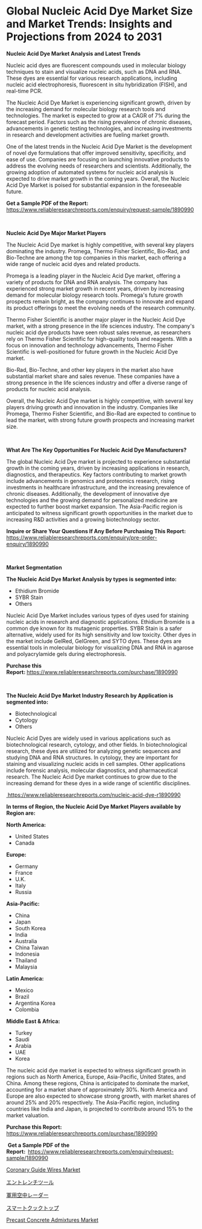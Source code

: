 <p><h1>Global Nucleic Acid Dye Market Size and Market Trends: Insights and Projections from 2024 to 2031</h1></p><p><strong>Nucleic Acid Dye Market Analysis and Latest Trends</strong></p>
<p><p>Nucleic acid dyes are fluorescent compounds used in molecular biology techniques to stain and visualize nucleic acids, such as DNA and RNA. These dyes are essential for various research applications, including nucleic acid electrophoresis, fluorescent in situ hybridization (FISH), and real-time PCR.</p><p>The Nucleic Acid Dye Market is experiencing significant growth, driven by the increasing demand for molecular biology research tools and technologies. The market is expected to grow at a CAGR of 7% during the forecast period. Factors such as the rising prevalence of chronic diseases, advancements in genetic testing technologies, and increasing investments in research and development activities are fueling market growth.</p><p>One of the latest trends in the Nucleic Acid Dye Market is the development of novel dye formulations that offer improved sensitivity, specificity, and ease of use. Companies are focusing on launching innovative products to address the evolving needs of researchers and scientists. Additionally, the growing adoption of automated systems for nucleic acid analysis is expected to drive market growth in the coming years. Overall, the Nucleic Acid Dye Market is poised for substantial expansion in the foreseeable future.</p></p>
<p><strong>Get a Sample PDF of the Report:&nbsp;</strong> <a href="https://www.reliableresearchreports.com/enquiry/request-sample/1890990">https://www.reliableresearchreports.com/enquiry/request-sample/1890990</a></p>
<p>&nbsp;</p>
<p><strong>Nucleic Acid Dye Major Market Players</strong></p>
<p><p>The Nucleic Acid Dye market is highly competitive, with several key players dominating the industry. Promega, Thermo Fisher Scientific, Bio-Rad, and Bio-Techne are among the top companies in this market, each offering a wide range of nucleic acid dyes and related products.</p><p>Promega is a leading player in the Nucleic Acid Dye market, offering a variety of products for DNA and RNA analysis. The company has experienced strong market growth in recent years, driven by increasing demand for molecular biology research tools. Promega's future growth prospects remain bright, as the company continues to innovate and expand its product offerings to meet the evolving needs of the research community.</p><p>Thermo Fisher Scientific is another major player in the Nucleic Acid Dye market, with a strong presence in the life sciences industry. The company's nucleic acid dye products have seen robust sales revenue, as researchers rely on Thermo Fisher Scientific for high-quality tools and reagents. With a focus on innovation and technology advancements, Thermo Fisher Scientific is well-positioned for future growth in the Nucleic Acid Dye market.</p><p>Bio-Rad, Bio-Techne, and other key players in the market also have substantial market share and sales revenue. These companies have a strong presence in the life sciences industry and offer a diverse range of products for nucleic acid analysis.</p><p>Overall, the Nucleic Acid Dye market is highly competitive, with several key players driving growth and innovation in the industry. Companies like Promega, Thermo Fisher Scientific, and Bio-Rad are expected to continue to lead the market, with strong future growth prospects and increasing market size.</p></p>
<p>&nbsp;</p>
<p><strong>What Are The Key Opportunities For Nucleic Acid Dye Manufacturers?</strong></p>
<p><p>The global Nucleic Acid Dye market is projected to experience substantial growth in the coming years, driven by increasing applications in research, diagnostics, and therapeutics. Key factors contributing to market growth include advancements in genomics and proteomics research, rising investments in healthcare infrastructure, and the increasing prevalence of chronic diseases. Additionally, the development of innovative dye technologies and the growing demand for personalized medicine are expected to further boost market expansion. The Asia-Pacific region is anticipated to witness significant growth opportunities in the market due to increasing R&D activities and a growing biotechnology sector.</p></p>
<p><strong>Inquire or Share Your Questions If Any Before Purchasing This Report:</strong> <a href="https://www.reliableresearchreports.com/enquiry/pre-order-enquiry/1890990">https://www.reliableresearchreports.com/enquiry/pre-order-enquiry/1890990</a></p>
<p>&nbsp;</p>
<p><strong>Market Segmentation</strong></p>
<p><strong>The Nucleic Acid Dye Market Analysis by types is segmented into:</strong></p>
<p><ul><li>Ethidium Bromide</li><li>SYBR Stain</li><li>Others</li></ul></p>
<p><p>Nucleic Acid Dye Market includes various types of dyes used for staining nucleic acids in research and diagnostic applications. Ethidium Bromide is a common dye known for its mutagenic properties. SYBR Stain is a safer alternative, widely used for its high sensitivity and low toxicity. Other dyes in the market include GelRed, GelGreen, and SYTO dyes. These dyes are essential tools in molecular biology for visualizing DNA and RNA in agarose and polyacrylamide gels during electrophoresis.</p></p>
<p><strong>Purchase this Report:&nbsp;</strong><a href="https://www.reliableresearchreports.com/purchase/1890990">https://www.reliableresearchreports.com/purchase/1890990</a></p>
<p>&nbsp;</p>
<p><strong>The Nucleic Acid Dye Market Industry Research by Application is segmented into:</strong></p>
<p><ul><li>Biotechnological</li><li>Cytology</li><li>Others</li></ul></p>
<p><p>Nucleic Acid Dyes are widely used in various applications such as biotechnological research, cytology, and other fields. In biotechnological research, these dyes are utilized for analyzing genetic sequences and studying DNA and RNA structures. In cytology, they are important for staining and visualizing nucleic acids in cell samples. Other applications include forensic analysis, molecular diagnostics, and pharmaceutical research. The Nucleic Acid Dye market continues to grow due to the increasing demand for these dyes in a wide range of scientific disciplines.</p></p>
<p><a href="https://www.reliableresearchreports.com/nucleic-acid-dye-r1890990">&nbsp;https://www.reliableresearchreports.com/nucleic-acid-dye-r1890990</a></p>
<p><strong>In terms of Region, the Nucleic Acid Dye Market Players available by Region are:</strong></p>
<p>
    <p> <strong> North America: </strong>
        <ul>
            <li>United States</li>
            <li>Canada</li>
        </ul>
        </p> 
    <p> <strong> Europe: </strong>
        <ul>
            <li>Germany</li>
            <li>France</li>
            <li>U.K.</li>
            <li>Italy</li>
            <li>Russia</li>
        </ul>
        </p> 
    <p> <strong> Asia-Pacific: </strong>
        <ul>
            <li>China</li>
            <li>Japan</li>
            <li>South Korea</li>
            <li>India</li>
            <li>Australia</li>
            <li>China Taiwan</li>
            <li>Indonesia</li>
            <li>Thailand</li>
            <li>Malaysia</li>
        </ul>
        </p> 
    <p> <strong> Latin America: </strong>
        <ul>
            <li>Mexico</li>
            <li>Brazil</li>
            <li>Argentina Korea</li>
            <li>Colombia</li>
        </ul>
        </p> 
    <p> <strong> Middle East & Africa: </strong>
        <ul>
            <li>Turkey</li>
            <li>Saudi</li>
            <li>Arabia</li>
            <li>UAE</li>
            <li>Korea</li>
        </ul>
    </p>
    </p>
<p><p>The nucleic acid dye market is expected to witness significant growth in regions such as North America, Europe, Asia-Pacific, United States, and China. Among these regions, China is anticipated to dominate the market, accounting for a market share of approximately 30%. North America and Europe are also expected to showcase strong growth, with market shares of around 25% and 20% respectively. The Asia-Pacific region, including countries like India and Japan, is projected to contribute around 15% to the market valuation.</p></p>
<p><strong>Purchase this Report: </strong><a href="https://www.reliableresearchreports.com/purchase/1890990">https://www.reliableresearchreports.com/purchase/1890990</a></p>
<p>&nbsp;<strong>Get a Sample PDF of the Report:&nbsp;&nbsp;</strong><a href="https://www.reliableresearchreports.com/enquiry/request-sample/1890990">https://www.reliableresearchreports.com/enquiry/request-sample/1890990</a></p>
<p><strong></strong></p>
<p><p><a href="https://www.linkedin.com/pulse/coronary-guide-wires-market-size-trends-complete-industry-t2ake?trackingId=l9ILzqtkkaPfX4nAxZ%2BNyQ%3D%3D">Coronary Guide Wires Market</a></p><p><a href="https://medium.com/@nicholasallan19/%E5%A1%B9%E5%A3%95%E7%94%A8%E5%85%B7%E5%B8%82%E5%A0%B4-%E5%B8%82%E5%A0%B4cagr-%E5%B8%82%E5%A0%B4%E3%83%88%E3%83%AC%E3%83%B3%E3%83%89-%E6%88%90%E9%95%B7%E6%88%A6%E7%95%A5%E3%81%AB%E9%96%A2%E3%81%99%E3%82%8B%E6%B4%9E%E5%AF%9F-3c5a7634995b">エントレンチツール</a></p><p><a href="https://github.com/CarlieShields/Market-Research-Report-List-1/blob/main/120279751304.md">軍用空中レーダー</a></p><p><a href="https://medium.com/@jackpeters644/%E3%82%B9%E3%83%9E%E3%83%BC%E3%83%88%E3%82%B3%E3%83%B3%E3%83%AD%E5%B8%82%E5%A0%B4%E8%A6%8F%E6%A8%A1%E3%81%AF-%E3%82%B0%E3%83%AD%E3%83%BC%E3%83%90%E3%83%AB%E7%94%A3%E6%A5%AD%E3%81%AB%E3%81%8A%E3%81%91%E3%82%8B%E6%9C%80%E9%81%A9%E3%81%AA%E3%83%9E%E3%83%BC%E3%82%B1%E3%83%86%E3%82%A3%E3%83%B3%E3%82%B0%E3%83%81%E3%83%A3%E3%83%8D%E3%83%AB%E3%82%92%E6%98%8E%E3%82%89%E3%81%8B%E3%81%AB%E3%81%97%E3%81%BE%E3%81%99-63435001aed7">スマートクックトップ</a></p><p><a href="https://issuu.com/reportprime-2/docs/precast-concrete-admixtures-market-size-2030.pptx">Precast Concrete Admixtures Market</a></p></p>